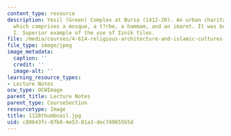 ```yaml
---
content_type: resource
description: Yesil (Green) Complex at Bursa (1412-20). An urban charitable complex
  which comprises a mosque, a t?rbe, a hammam, and an imaret. It was built by Mehmet
  I. Superior example of the use of Iznik tiles.
file: /media/courses/4-614-religious-architecture-and-islamic-cultures-fall-2002/c80643fc07b04e5381a3dec749655b5d_1128thumbnail.jpg
file_type: image/jpeg
image_metadata:
  caption: ''
  credit: ''
  image-alt: ''
learning_resource_types:
- Lecture Notes
ocw_type: OCWImage
parent_title: Lecture Notes
parent_type: CourseSection
resourcetype: Image
title: 1128thumbnail.jpg
uid: c80643fc-07b0-4e53-81a3-dec749655b5d
---
```

